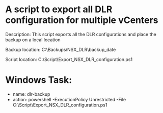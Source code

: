 # A script to export all DLR configuration for multiple vCenters

Description: This script exports all the DLR configurations and place the backup on a local location

Backup location: C:\Backups\NSX_DLR\backup_date

Script location: C:\Script\Export_NSX_DLR_configuration.ps1

# Windows Task:
* name: dlr-backup
* action: powershell -ExecutionPolicy Unrestricted -File C:\Script\Export_NSX_DLR_configuration.ps1
